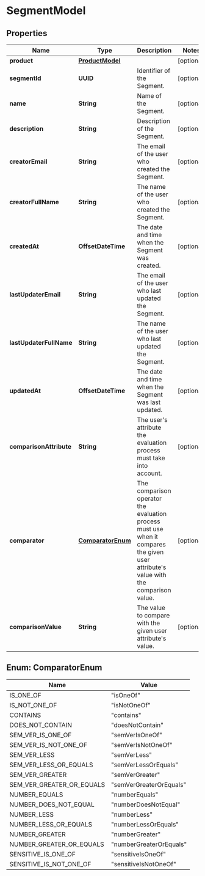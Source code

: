 

# SegmentModel


## Properties

| Name | Type | Description | Notes |
|------------ | ------------- | ------------- | -------------|
|**product** | [**ProductModel**](ProductModel.md) |  |  [optional] |
|**segmentId** | **UUID** | Identifier of the Segment. |  [optional] |
|**name** | **String** | Name of the Segment. |  [optional] |
|**description** | **String** | Description of the Segment. |  [optional] |
|**creatorEmail** | **String** | The email of the user who created the Segment. |  [optional] |
|**creatorFullName** | **String** | The name of the user who created the Segment. |  [optional] |
|**createdAt** | **OffsetDateTime** | The date and time when the Segment was created. |  [optional] |
|**lastUpdaterEmail** | **String** | The email of the user who last updated the Segment. |  [optional] |
|**lastUpdaterFullName** | **String** | The name of the user who last updated the Segment. |  [optional] |
|**updatedAt** | **OffsetDateTime** | The date and time when the Segment was last updated. |  [optional] |
|**comparisonAttribute** | **String** | The user&#39;s attribute the evaluation process must take into account. |  [optional] |
|**comparator** | [**ComparatorEnum**](#ComparatorEnum) | The comparison operator the evaluation process must use when it compares the given user attribute&#39;s value with the comparison value. |  [optional] |
|**comparisonValue** | **String** | The value to compare with the given user attribute&#39;s value. |  [optional] |



## Enum: ComparatorEnum

| Name | Value |
|---- | -----|
| IS_ONE_OF | &quot;isOneOf&quot; |
| IS_NOT_ONE_OF | &quot;isNotOneOf&quot; |
| CONTAINS | &quot;contains&quot; |
| DOES_NOT_CONTAIN | &quot;doesNotContain&quot; |
| SEM_VER_IS_ONE_OF | &quot;semVerIsOneOf&quot; |
| SEM_VER_IS_NOT_ONE_OF | &quot;semVerIsNotOneOf&quot; |
| SEM_VER_LESS | &quot;semVerLess&quot; |
| SEM_VER_LESS_OR_EQUALS | &quot;semVerLessOrEquals&quot; |
| SEM_VER_GREATER | &quot;semVerGreater&quot; |
| SEM_VER_GREATER_OR_EQUALS | &quot;semVerGreaterOrEquals&quot; |
| NUMBER_EQUALS | &quot;numberEquals&quot; |
| NUMBER_DOES_NOT_EQUAL | &quot;numberDoesNotEqual&quot; |
| NUMBER_LESS | &quot;numberLess&quot; |
| NUMBER_LESS_OR_EQUALS | &quot;numberLessOrEquals&quot; |
| NUMBER_GREATER | &quot;numberGreater&quot; |
| NUMBER_GREATER_OR_EQUALS | &quot;numberGreaterOrEquals&quot; |
| SENSITIVE_IS_ONE_OF | &quot;sensitiveIsOneOf&quot; |
| SENSITIVE_IS_NOT_ONE_OF | &quot;sensitiveIsNotOneOf&quot; |



